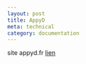 ```yaml
---
layout: post
title: AppyD
meta: technical
category: documentation
---
```

site appyd.fr
[lien](<Traveller/Livres - Edition Explorateur/Lore/Traveller.md>)